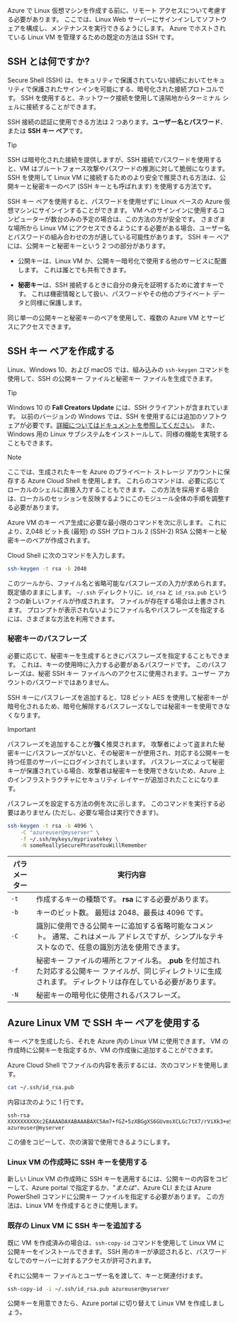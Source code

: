 Azure で Linux 仮想マシンを作成する前に、リモート アクセスについて考慮する必要があります。 ここでは、Linux Web サーバーにサインインしてソフトウェアを構成し、メンテナンスを実行できるようにします。 Azure でホストされている Linux VM を管理するための既定の方法は SSH です。

## <a name="what-is-ssh"></a>SSH とは何ですか?

Secure Shell (SSH) は、セキュリティで保護されていない接続においてセキュリティで保護されたサインインを可能にする、暗号化された接続プロトコルです。 SSH を使用すると、ネットワーク接続を使用して遠隔地からターミナル シェルに接続することができます。

SSH 接続の認証に使用できる方法は 2 つあります。**ユーザー名とパスワード**、または **SSH キー ペア**です。 

> [!TIP]
> SSH は暗号化された接続を提供しますが、SSH 接続でパスワードを使用すると、VM はブルートフォース攻撃やパスワードの推測に対して脆弱になります。 SSH を使用して Linux VM に接続するためのより安全で推奨される方法は、公開キーと秘密キーのペア (SSH キーとも呼ばれます) を使用する方法です。

SSH キー ペアを使用すると、パスワードを使用せずに Linux ベースの Azure 仮想マシンにサインインすることができます。 VM へのサインインに使用するコンピューターが数台のみの予定の場合は、この方法の方が安全です。 さまざまな場所から Linux VM にアクセスできるようにする必要がある場合、ユーザー名とパスワードの組み合わせの方が適している可能性があります。 SSH キー ペアには、公開キーと秘密キーという 2 つの部分があります。

* 公開キーは、Linux VM か、公開キー暗号化で使用する他のサービスに配置します。 これは誰とでも共有できます。

- **秘密キー**は、SSH 接続するときに自分の身元を証明するために渡すキーです。 これは機密情報として扱い、パスワードやその他のプライベート データと同様に保護します。

同じ単一の公開キーと秘密キーのペアを使用して、複数の Azure VM とサービスにアクセスできます。

## <a name="create-the-ssh-key-pair"></a>SSH キー ペアを作成する

Linux、Windows 10、および macOS では、組み込みの `ssh-keygen` コマンドを使用して、SSH の公開キー ファイルと秘密キー ファイルを生成できます。 

> [!TIP]  
> Windows 10 の **Fall Creators Update** には、SSH クライアントが含まれています。 以前のバージョンの Windows では、SSH を使用するには追加のソフトウェアが必要です。[詳細についてはドキュメントを参照してください](https://docs.microsoft.com/azure/virtual-machines/linux/ssh-from-windows)。 また、Windows 用の Linux サブシステムをインストールして、同様の機能を実現することもできます。

> [!NOTE]  
> ここでは、生成されたキーを Azure のプライベート ストレージ アカウントに保存する Azure Cloud Shell を使用します。 これらのコマンドは、必要に応じてローカルのシェルに直接入力することもできます。 この方法を採用する場合は、ローカルのセッションを反映するようにこのモジュール全体の手順を調整する必要があります。

Azure VM のキー ペア生成に必要な最小限のコマンドを次に示します。 これにより、2,048 ビット長 (最短) の SSH プロトコル 2 (SSH-2) RSA 公開キーと秘密キーのペアが作成されます。 

Cloud Shell に次のコマンドを入力します。

```bash
ssh-keygen -t rsa -b 2048
```

このツールから、ファイル名と省略可能なパスフレーズの入力が求められます。 既定値のままにします。 `~/.ssh` ディレクトリに、`id_rsa` と `id_rsa.pub` という 2 つの新しいファイルが作成されます。 ファイルが存在する場合は上書きされます。 プロンプトが表示されないようにファイル名やパスフレーズを指定するには、さまざまな方法を利用できます。

### <a name="private-key-passphrase"></a>秘密キーのパスフレーズ

必要に応じて、秘密キーを生成するときにパスフレーズを指定することもできます。 これは、キーの使用時に入力する必要があるパスワードです。 このパスフレーズは、秘密 SSH キー ファイルへのアクセスに使用されます。ユーザー アカウントのパスワードではありません。 

SSH キーにパスフレーズを追加すると、128 ビット AES を使用して秘密キーが暗号化されるため、暗号化解除するパスフレーズなしでは秘密キーを使用できなくなります。 

> [!IMPORTANT]  
> パスフレーズを追加することが**強く**推奨されます。 攻撃者によって盗まれた秘密キーにパスフレーズがないと、その秘密キーが使用され、対応する公開キーを持つ任意のサーバーにログインされてしまいます。 パスフレーズによって秘密キーが保護されている場合、攻撃者は秘密キーを使用できないため、Azure 上のインフラストラクチャにセキュリティ レイヤーが追加されたことになります。

パスフレーズを設定する方法の例を次に示します。 このコマンドを実行する必要はありません (ただし、必要な場合は実行できます)。

```bash
ssh-keygen -t rsa -b 4096 \
    -C "azureuser@myserver" \
    -f ~/.ssh/mykeys/myprivatekey \
    -N someReallySecurePhraseYouWillRemember
```

| パラメーター | 実行内容 |
|-----------|--------------|
| `-t` | 作成するキーの種類です。 **rsa** にする必要があります。 |
| `-b` | キーのビット数。 最短は 2048、最長は 4096 です。 |
| `-C` | 識別に使用できる公開キーに追加する省略可能なコメント。 通常、これはメール アドレスですが、シンプルなテキストなので、任意の識別方法を使用できます。 |
| `-f` | 秘密キー ファイルの場所とファイル名。 **.pub** を付加された対応する公開キー ファイルが、同じディレクトリに生成されます。 ディレクトリは存在している必要があります。 |
| `-N` | 秘密キーの暗号化に使用されるパスフレーズ。 |

## <a name="use-the-ssh-key-pair-with-an-azure-linux-vm"></a>Azure Linux VM で SSH キー ペアを使用する

キー ペアを生成したら、それを Azure 内の Linux VM に使用できます。 VM の作成時に公開キーを指定するか、VM の作成後に追加することができます。 

Azure Cloud Shell でファイルの内容を表示するには、次のコマンドを使用します。 

```bash
cat ~/.ssh/id_rsa.pub
```

内容は次のように 1 行です。

```output
ssh-rsa XXXXXXXXXXc2EAAAADAXABAAABAXC5Am7+fGZ+5zXBGgXS6GUvmsXCLGc7tX7/rViXk3+eShZzaXnt75gUmT1I2f75zFn2hlAIDGKWf4g12KWcZxy81TniUOTjUsVlwPymXUXxESL/UfJKfbdstBhTOdy5EG9rYWA0K43SJmwPhH28BpoLfXXXXXGX/ilsXXXXXKgRLiJ2W19MzXHp8z3Lxw7r9wx3HaVlP4XiFv9U4hGcp8RMI1MP1nNesFlOBpG4pV2bJRBTXNXeY4l6F8WZ3C4kuf8XxOo08mXaTpvZ3T1841altmNTZCcPkXuMrBjYSJbA8npoXAXNwiivyoe3X2KMXXXXXdXXXXXXXXXXCXXXXX/ azureuser@myserver
```

この値をコピーして、次の演習で使用できるようにします。

### <a name="use-the-ssh-key-when-creating-a-linux-vm"></a>Linux VM の作成時に SSH キーを使用する

新しい Linux VM の作成時に SSH キーを適用するには、公開キーの内容をコピーして、Azure portal で指定するか、"_または_"、Azure CLI または Azure PowerShell コマンドに公開キー ファイルを指定する必要があります。 この方法は、Linux VM を作成するときに使用します。

### <a name="add-the-ssh-key-to-an-existing-linux-vm"></a>既存の Linux VM に SSH キーを追加する

既に VM を作成済みの場合は、`ssh-copy-id` コマンドを使用して Linux VM に公開キーをインストールできます。 SSH 用のキーが承認されると、パスワードなしでのサーバーに対するアクセスが許可されます。

それに公開キー ファイルとユーザー名を渡して、キーと関連付けます。

```bash
ssh-copy-id -i ~/.ssh/id_rsa.pub azureuser@myserver
```

公開キーを用意できたら、Azure portal に切り替えて Linux VM を作成しましょう。

